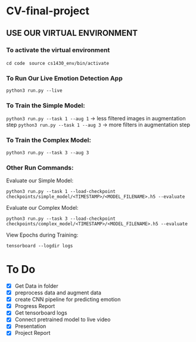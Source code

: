 # CV-final-project
## USE OUR VIRTUAL ENVIRONMENT ##
### To activate the virtual environment ###
``` cd code ```
``` source cs1430_env/bin/activate```
### To Run Our Live Emotion Detection App ####
```python3 run.py --live```

### To Train the Simple Model: ###
```python3 run.py --task 1 --aug 1```  -> less filtered images in augmentation step 
```python3 run.py --task 1 --aug 3```  -> more filters in augmentation step 

### To Train the Complex Model: ###
```python3 run.py --task 3 --aug 3```

### Other Run Commands: ###
Evaluate our Simple Model:

```python3 run.py --task 1 --load-checkpoint checkpoints/simple_model/<TIMESTAMP>/<MODEL_FILENAME>.h5 --evaluate```

Evaluate our Complex Model:

```python3 run.py --task 3 --load-checkpoint checkpoints/complex_model/<TIMESTAMP>/<MODEL_FILENAME>.h5 --evaluate```

View Epochs during Training:

```tensorboard --logdir logs```

# To Do #
- [x] Get Data in folder 
- [x] preprocess data and augment data
- [x] create CNN pipeline for predicting emotion 
- [x] Progress Report
- [x] Get tensorboard logs 
- [x] Connect pretrained model to live video 
- [x] Presentation
- [x] Project Report 
